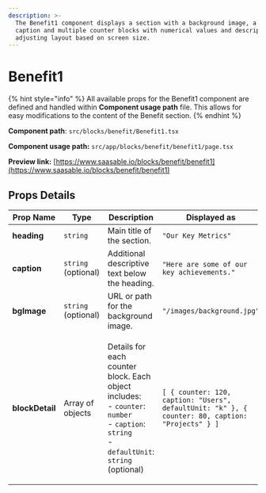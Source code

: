 ```yaml
---
description: >-
  The Benefit1 component displays a section with a background image, a heading
  caption and multiple counter blocks with numerical values and descriptions,
  adjusting layout based on screen size.
---
```


# Benefit1

{% hint style="info" %}
All available props for the Benefit1 component are defined and handled within **Component usage path** file. This allows for easy modifications to the content of the Benefit section.
{% endhint %}

**Component path**: `src/blocks/benefit/Benefit1.tsx`

**Component usage path:**  `src/app/blocks/benefit/benefit1/page.tsx`

**Preview link:** [https://www.saasable.io/blocks/benefit/benefit1](https://www.saasable.io/blocks/benefit/benefit1)



## Props Details

| Prop Name	      | Type                | Description                                                                                                                                                                                                              | Displayed as                                                                                     |
| --------------- | ------------------- | ------------------------------------------------------------------------------------------------------------------------------------------------------------------------------------------------------------------------ | ------------------------------------------------------------------------------------------------ |
| **heading**     | `string`            | Main title of the section.                                                                                                                                                                                               | `"Our Key Metrics"`                                                                              |
| **caption**     | `string` (optional) | Additional descriptive text below the heading.                                                                                                                                                                           | `"Here are some of our key achievements."`                                                       |
| **bgImage**     | `string` (optional) | URL or path for the background image.                                                                                                                                                                                    | `"/images/background.jpg"`                                                                       |
| **blockDetail** | Array of objects    | <p>Details for each counter block. Each object includes:<br>- <code>counter</code>: <code>number</code><br>- <code>caption</code>: <code>string</code><br>- <code>defaultUnit</code>: <code>string</code> (optional)</p> | `[ { counter: 120, caption: "Users", defaultUnit: "k" }, { counter: 80, caption: "Projects" } ]` |
